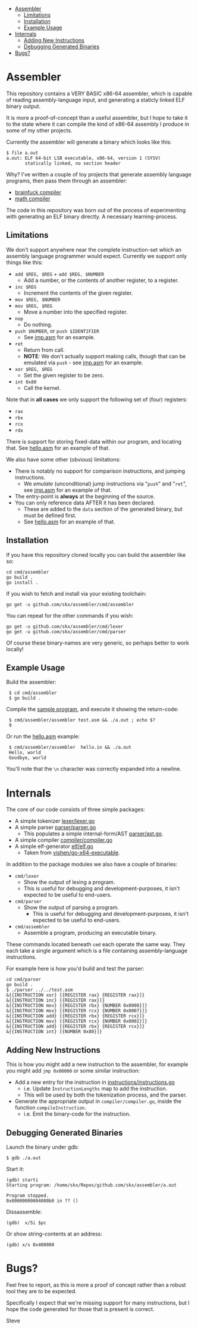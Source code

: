 
* [Assembler](#assembler)
  * [Limitations](#limitations)
  * [Installation](#installation)
  * [Example Usage](#example-usage)
* [Internals](#internals)
  * [Adding New Instructions](#adding-new-instructions)
  * [Debugging Generated Binaries](#debugging-generated-binaries)
* [Bugs?](#bugs)


# Assembler

This repository contains a VERY BASIC x86-64 assembler, which is capable of
reading assembly-language input, and generating a staticly linked ELF binary
output.

It is more a proof-of-concept than a useful assembler, but I hope to take it to the state where it can compile the kind of x86-64 assembly I produce in some of my other projects.

Currently the assembler will generate a binary which looks like this:

```
$ file a.out
a.out: ELF 64-bit LSB executable, x86-64, version 1 (SYSV)
       statically linked, no section header
```

Why?  I've written a couple of toy projects that generate assembly language programs, then pass them through an assembler:

* [brainfuck compiler](https://github.com/skx/bfcc/)
* [math compiler](https://github.com/skx/math-compiler/)

The code in this repository was born out of the process of experimenting with generating an ELF binary directly.  A necessary learning-process.



## Limitations

We don't support anywhere near the complete instruction-set which an assembly language programmer would expect.  Currently we support only things like this:

* `add $REG, $REG` + `add $REG, $NUMBER`
  * Add a number, or the contents of another register, to a register.
* `inc $REG`
  * Increment the contents of the given register.
* `mov $REG, $NUMBER`
* `mov $REG, $REG`
  * Move a number into the specified register.
* `nop`
  * Do nothing.
* `push $NUMBER`, or `push $IDENTIFIER`
  * See [jmp.asm](jmp.asm) for an example.
* `ret`
  * Return from call.
  * **NOTE**: We don't actually support making calls, though that can be emulated via `push` - see [jmp.asm](jmp.asm) for an example.
* `xor $REG, $REG`
  * Set the given register to be zero.
* `int 0x80`
  * Call the kernel.

Note that in **all cases** we only support the following set of (four) registers:

* `rax`
* `rbx`
* `rcx`
* `rdx`

There is support for storing fixed-data within our program, and locating that.  See [hello.asm](hello.asm) for an example of that.

We also have some other (obvious) limitations:

* There is notably no support for comparison instructions, and jumping instructions.
  * We _emulate_ (unconditional) jump instructions via "`push`" and "`ret`", see [jmp.asm](jmp.asm) for an example of that.
* The entry-point is __always__ at the beginning of the source.
* You can only reference data AFTER it has been declared.
  * These are added to the `data` section of the generated binary, but must be defined first.
  * See [hello.asm](hello.asm) for an example of that.



## Installation

If you have this repository cloned locally you can build the assembler like so:

    cd cmd/assembler
    go build .
    go install .

If you wish to fetch and install via your existing toolchain:

    go get -u github.com/skx/assembler/cmd/assembler

You can repeat for the other commands if you wish:

    go get -u github.com/skx/assembler/cmd/lexer
    go get -u github.com/skx/assembler/cmd/parser

Of course these binary-names are very generic, so perhaps better to work locally!


## Example Usage

Build the assembler:

     $ cd cmd/assembler
     $ go build .

Compile the [sample program](test.asm), and execute it showing the return-code:

     $ cmd/assembler/assembler test.asm && ./a.out ; echo $?
     9

Or run the [hello.asm](hello.asm) example:

     $ cmd/assembler/assembler  hello.in && ./a.out
     Hello, world
     Goodbye, world

You'll note that the `\n` character was correctly expanded into a newline.


# Internals

The core of our code consists of three simple packages:

* A simple tokenizer [lexer/lexer.go](lexer/lexer.go)
* A simple parser [parser/parser.go](parser/parser.go)
  * This populates a simple internal-form/AST [parser/ast.go](parser/ast.go).
* A simple compiler [compiler/compiler.go](compiler/complier.go)
* A simple elf-generator [elf/elf.go](elf/elf.go)
  * Taken from [vishen/go-x64-executable](https://github.com/vishen/go-x64-executable/).

In addition to the package modules we also have a couple of binaries:

* `cmd/lexer`
  * Show the output of lexing a program.
  * This is useful for debugging and development-purposes, it isn't expected to be useful to end-users.
* `cmd/parser`
  * Show the output of parsing a program.
    * This is useful for debugging and development-purposes, it isn't expected to be useful to end-users.
* `cmd/assembler`
  * Assemble a program, producing an executable binary.

These commands located beneath `cmd` each operate the same way.  They each take a single argument which is a file containing assembly-language instructions.

For example here is how you'd build and test the parser:

    cd cmd/parser
    go build .
    $ ./parser ../../test.asm
    &{{INSTRUCTION xor} [{REGISTER rax} {REGISTER rax}]}
    &{{INSTRUCTION inc} [{REGISTER rax}]}
    &{{INSTRUCTION mov} [{REGISTER rbx} {NUMBER 0x0000}]}
    &{{INSTRUCTION mov} [{REGISTER rcx} {NUMBER 0x0007}]}
    &{{INSTRUCTION add} [{REGISTER rbx} {REGISTER rcx}]}
    &{{INSTRUCTION mov} [{REGISTER rcx} {NUMBER 0x0002}]}
    &{{INSTRUCTION add} [{REGISTER rbx} {REGISTER rcx}]}
    &{{INSTRUCTION int} [{NUMBER 0x80}]}


## Adding New Instructions

This is how you might add a new instruction to the assembler, for example you might add `jmp 0x00000` or some similar instruction:

* Add a new entry for the instruction in [instructions/instructions.go](instructions/instructions.go)
  * i.e. Update `InstructionLengths` map to add the instruction.
  * This will be used by both the tokenization process, and the parser.
* Generate the appropriate output in `compiler/compiler.go`, inside the function `compileInstruction`.
  * i.e. Emit the binary-code for the instruction.



## Debugging Generated Binaries

Launch the binary under gdb:

    $ gdb ./a.out

Start it:

    (gdb) starti
    Starting program: /home/skx/Repos/github.com/skx/assembler/a.out

    Program stopped.
    0x00000000004000b0 in ?? ()

Dissassemble:

    (gdb)  x/5i $pc

Or show string-contents at an address:

    (gdb) x/s 0x400000


# Bugs?

Feel free to report, as this is more a proof of concept rather than a robust tool they are to be expected.

Specifically I expect that we're missing support for many instructions, but I hope the code generated for those that is present is correct.


Steve

